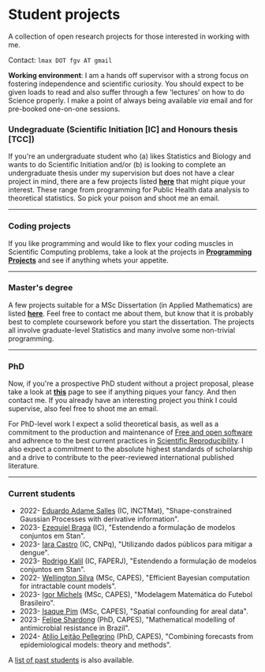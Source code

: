 # Student projects
A collection of open research projects for those interested in working with me.

Contact: `lmax DOT fgv AT gmail`

**Working environment**: I am a hands off supervisor with a strong focus on fostering independence and scientific curiosity. You should expect to be given loads to read and also suffer through a few 'lectures' on how to do Science properly. I make a point of always being available _via_ email and for pre-booked one-on-one sessions. 

### Undegraduate (Scientific Initiation [IC] and Honours thesis [TCC])

If you're an undergraduate student who (a) likes Statistics and Biology and wants to do Scientific Initiation and/or (b) is looking to complete an undergraduate thesis under my supervision but does not have a clear project in mind, there are a few projects listed [**here**](https://github.com/maxbiostat/Student_projects/blob/main/Undegraduate/README.md) that might pique your interest.
These range from programming for Public Health data analysis to theoretical statistics. So pick your poison and shoot me an email.

---

### Coding projects

If you like programming and would like to flex your coding muscles in Scientific Computing problems, take a look at the projects in [**Programming Projects**](https://github.com/maxbiostat/Student_projects/tree/main/ProgrammingProjects) and see if anything whets your appetite. 

---
### Master's degree

A few projects suitable for a MSc Dissertation (in Applied Mathematics) are listed [**here**](https://github.com/maxbiostat/Student_projects/blob/main/MSc/README.md). Feel free to contact me about them, but know that it is probably best to complete coursework before you start the dissertation.
The projects all involve graduate-level Statistics and many involve some non-trivial programming.

---

### PhD

Now, if you're a prospective PhD student without a project proposal, please take a look at [**this**](https://github.com/maxbiostat/Student_projects/blob/main/PhD/README.md) page to see if anything piques your fancy. And then contact me. If you already have an interesting project you think I could supervise, also feel free to shoot me an email.

For PhD-level work I expect a solid theoretical basis, as well as a commitment to the production and maintenance of [Free and open software](https://en.wikipedia.org/wiki/Free_and_open-source_software) and adhrence to the best current practices in [Scientific Reproducibility](https://en.wikipedia.org/wiki/Reproducibility). I also expect a commitment to the absolute highest standards of scholarship and a drive to contribute to the peer-reviewed international published literature. 

---

### Current students


- 2022- [Eduardo Adame Salles](https://github.com/adamesalles) (IC, INCTMat), "Shape-constrained Gaussian Processes with derivative information".
- 2023- [Ezequiel Braga](https://github.com/EzequielEBS) (IC), "Estendendo a formulação de modelos conjuntos em Stan".
- 2023- [Iara Castro](https://github.com/iaracastro) (IC, CNPq), "Utilizando dados públicos para mitigar a dengue".
- 2023- [Rodrigo Kalil](https://www.linkedin.com/in/rodrigo-cavalcante-kalil/?locale=en_US) (IC, FAPERJ), "Estendendo a formulação de modelos conjuntos em Stan".
- 2022- [Wellington Silva](https://github.com/wellington36) (MSc, CAPES), "Efficient Bayesian computation for intractable count models".
- 2023- [Igor Michels](https://github.com/IgorMichels) (MSc, CAPES), "Modelagem Matemática do Futebol Brasileiro". 
- 2023- [Isaque Pim](https://github.com/isaquepim) (MSc, CAPES), "Spatial confounding for areal data".
- 2023- [Felipe Shardong](https://www.linkedin.com/in/felipe-schardong-9911a1217/) (PhD, CAPES), "Mathematical modelling of antimicrobial resistance in Brazil".
- 2024- [Atílio Leitão Pellegrino](https://www.linkedin.com/in/at%C3%ADlio-leit%C3%A3o-pellegrino-59016a192/?originalSubdomain=br) (PhD, CAPES), "Combining forecasts from epidemiological models: theory and methods".

A [list of past students](https://github.com/maxbiostat/Student_projects/tree/main/Alumni#readme) is also available. 
